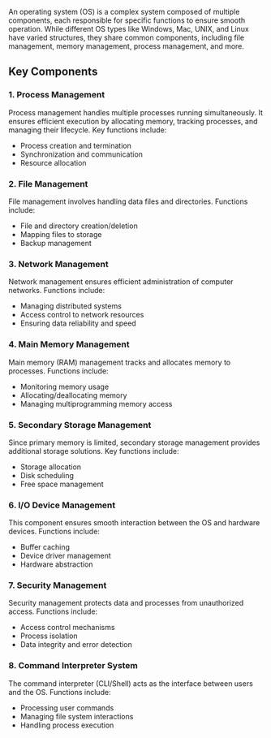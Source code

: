 
An operating system (OS) is a complex system composed of multiple components, each responsible for specific functions to ensure smooth operation. While different OS types like Windows, Mac, UNIX, and Linux have varied structures, they share common components, including file management, memory management, process management, and more.

## Key Components

### 1. Process Management

Process management handles multiple processes running simultaneously. It ensures efficient execution by allocating memory, tracking processes, and managing their lifecycle. Key functions include:

- Process creation and termination
- Synchronization and communication
- Resource allocation

### 2. File Management

File management involves handling data files and directories. Functions include:

- File and directory creation/deletion
- Mapping files to storage
- Backup management

### 3. Network Management

Network management ensures efficient administration of computer networks. Functions include:

- Managing distributed systems
- Access control to network resources
- Ensuring data reliability and speed

### 4. Main Memory Management

Main memory (RAM) management tracks and allocates memory to processes. Functions include:

- Monitoring memory usage
- Allocating/deallocating memory
- Managing multiprogramming memory access

### 5. Secondary Storage Management

Since primary memory is limited, secondary storage management provides additional storage solutions. Key functions include:

- Storage allocation
- Disk scheduling
- Free space management

### 6. I/O Device Management

This component ensures smooth interaction between the OS and hardware devices. Functions include:

- Buffer caching
- Device driver management
- Hardware abstraction

### 7. Security Management

Security management protects data and processes from unauthorized access. Functions include:

- Access control mechanisms
- Process isolation
- Data integrity and error detection

### 8. Command Interpreter System

The command interpreter (CLI/Shell) acts as the interface between users and the OS. Functions include:

- Processing user commands
- Managing file system interactions
- Handling process execution

